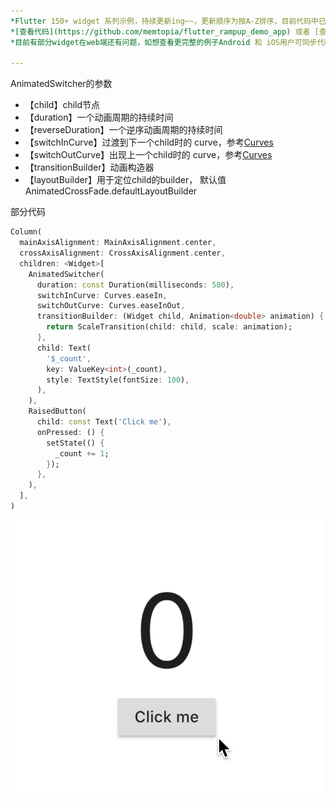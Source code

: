 ```yaml
---
*Flutter 150+ widget 系列示例，持续更新ing~~，更新顺序为按A-Z排序，目前代码中已包含151个示例。*<br>
*[查看代码](https://github.com/memtopia/flutter_rampup_demo_app) 或者 [查看web完整示例](https://memtopia.github.io)*<br>
*目前有部分widget在web端还有问题，如想查看更完整的例子Android 和 iOS用户可同步代码后编译安装到手机上查看*

---
```



AnimatedSwitcher的参数
* 【child】child节点
* 【duration】一个动画周期的持续时间
* 【reverseDuration】一个逆序动画周期的持续时间
* 【switchInCurve】过渡到下一个child时的 curve，参考[Curves](https://api.flutter-io.cn/flutter/animation/Curves-class.html)
* 【switchOutCurve】出现上一个child时的 curve，参考[Curves](https://api.flutter-io.cn/flutter/animation/Curves-class.html)
* 【transitionBuilder】动画构造器
* 【layoutBuilder】用于定位child的builder， 默认值AnimatedCrossFade.defaultLayoutBuilder



部分代码

```dart
Column(
  mainAxisAlignment: MainAxisAlignment.center,
  crossAxisAlignment: CrossAxisAlignment.center,
  children: <Widget>[
    AnimatedSwitcher(
      duration: const Duration(milliseconds: 500),
      switchInCurve: Curves.easeIn,
      switchOutCurve: Curves.easeInOut,
      transitionBuilder: (Widget child, Animation<double> animation) {
        return ScaleTransition(child: child, scale: animation);
      },
      child: Text(
        '$_count',
        key: ValueKey<int>(_count),
        style: TextStyle(fontSize: 100),
      ),
    ),
    RaisedButton(
      child: const Text('Click me'),
      onPressed: () {
        setState(() {
          _count += 1;
        });
      },
    ),
  ],
)
```
![AnimatedSwitcher](https://github.com/memtopia/flutter_rampup/raw/master/images/AnimatedSwitcher.gif)


